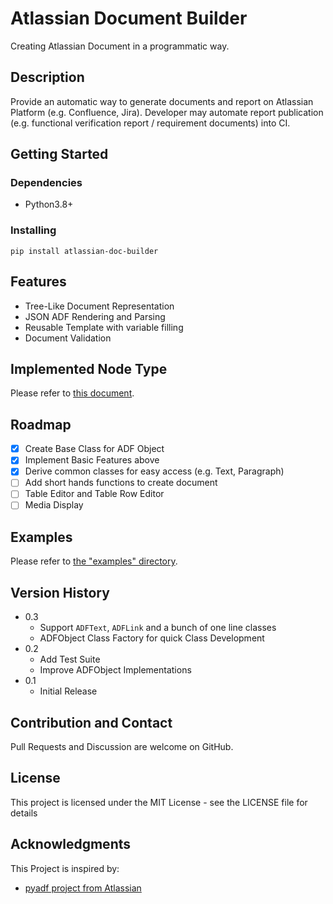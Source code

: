 # Atlassian Document Builder

Creating Atlassian Document in a programmatic way.

## Description

Provide an automatic way to generate documents and report on Atlassian Platform (e.g. Confluence, Jira).
Developer may automate report publication (e.g. functional verification report / requirement documents) into CI.

## Getting Started

### Dependencies

- Python3.8+

### Installing

```shell
pip install atlassian-doc-builder
```

## Features

- Tree-Like Document Representation
- JSON ADF Rendering and Parsing
- Reusable Template with variable filling 
- Document Validation

## Implemented Node Type

Please refer to [this document](Implemented_nodes.md).

## Roadmap

- [x] Create Base Class for ADF Object
- [x] Implement Basic Features above
- [x] Derive common classes for easy access (e.g. Text, Paragraph)
- [ ] Add short hands functions to create document
- [ ] Table Editor and Table Row Editor
- [ ] Media Display

## Examples

Please refer to [the "examples" directory](examples).

## Version History
- 0.3
  - Support `ADFText`, `ADFLink` and a bunch of one line classes
  - ADFObject Class Factory for quick Class Development
- 0.2
  - Add Test Suite
  - Improve ADFObject Implementations
- 0.1 
  - Initial Release

## Contribution and Contact

Pull Requests and Discussion are welcome on GitHub.

## License

This project is licensed under the MIT License - see the LICENSE file for details

## Acknowledgments

This Project is inspired by:
- [pyadf project from Atlassian](https://bitbucket.org/atlassian/pyadf)
